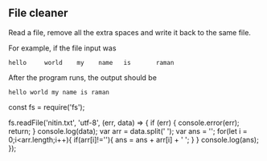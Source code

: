 ## File cleaner
Read a file, remove all the extra spaces and write it back to the same file.

For example, if the file input was
```
hello     world    my    name   is       raman
```

After the program runs, the output should be

```
hello world my name is raman
```
const fs = require('fs');

fs.readFile('nitin.txt', 'utf-8', (err, data) => {
  if (err) {
    console.error(err);
    return;
  }
  console.log(data);
  var arr = data.split(' ');
  var ans = '';
  for(let i = 0;i<arr.length;i++){
    if(arr[i]!=''){
      ans = ans + arr[i] + ' ';
    }
  }
  console.log(ans);
});
